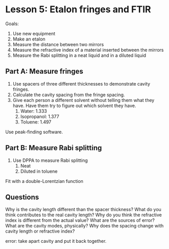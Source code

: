 # Lesson 5: Etalon fringes and FTIR

Goals:
1. Use new equipment
2. Make an etalon
3. Measure the distance between two mirrors
4. Measure the refractive index of a material inserted between the mirrors
5. Measure the Rabi splitting in a neat liquid and in a diluted liquid


## Part A: Measure fringes

1. Use spacers of three different thicknesses to demonstrate cavity fringes.
2. Calculate the cavity spacing from the fringe spacing.
3. Give each person a different solvent without telling them what they have. Have them try to figure out which solvent they have.
    1. Water: 1.333
    2. Isopropanol: 1.377
    3. Toluene: 1.497

Use peak-finding software.


## Part B: Measure Rabi splitting

1. Use DPPA to measure Rabi splitting
    1. Neat
    2. Diluted in toluene

Fit with a double-Lorentzian function


## Questions

Why is the cavity length different than the spacer thickness?
What do you think contributes to the real cavity length?
Why do you think the refractive index is different from the actual value?
What are the sources of error?
What are the cavity modes, physically?
Why does the spacing change with cavity length or refractive index?

error: take apart cavity and put it back together.
